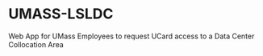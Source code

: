 # UMASS-LSLDC
Web App for UMass Employees to request UCard access to a Data Center Collocation Area
